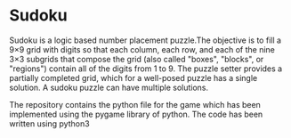# Sudoku

Sudoku is a logic based number placement puzzle.The objective is to fill a 9×9 grid with digits so that each column, each row, and each of the nine 3×3 subgrids that compose the grid (also called "boxes", "blocks", or "regions") contain all of the digits from 1 to 9. The puzzle setter provides a partially completed grid, which for a well-posed puzzle has a single solution.
A sudoku puzzle can have multiple solutions.

The repository contains the python file for the game which has been implemented using the pygame library of python.
The code has been written using python3
